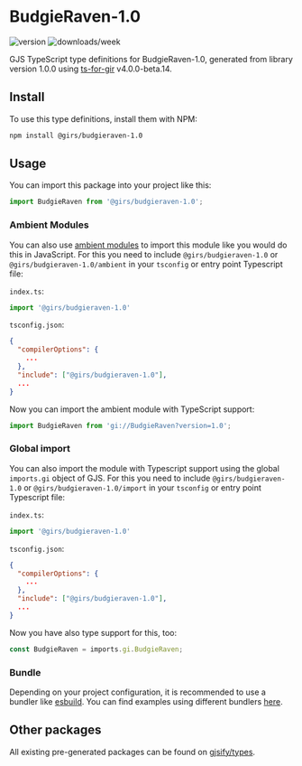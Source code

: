 
# BudgieRaven-1.0

![version](https://img.shields.io/npm/v/@girs/budgieraven-1.0)
![downloads/week](https://img.shields.io/npm/dw/@girs/budgieraven-1.0)


GJS TypeScript type definitions for BudgieRaven-1.0, generated from library version 1.0.0 using [ts-for-gir](https://github.com/gjsify/ts-for-gir) v4.0.0-beta.14.


## Install

To use this type definitions, install them with NPM:
```bash
npm install @girs/budgieraven-1.0
```

## Usage

You can import this package into your project like this:
```ts
import BudgieRaven from '@girs/budgieraven-1.0';
```

### Ambient Modules

You can also use [ambient modules](https://github.com/gjsify/ts-for-gir/tree/main/packages/cli#ambient-modules) to import this module like you would do this in JavaScript.
For this you need to include `@girs/budgieraven-1.0` or `@girs/budgieraven-1.0/ambient` in your `tsconfig` or entry point Typescript file:

`index.ts`:
```ts
import '@girs/budgieraven-1.0'
```

`tsconfig.json`:
```json
{
  "compilerOptions": {
    ...
  },
  "include": ["@girs/budgieraven-1.0"],
  ...
}
```

Now you can import the ambient module with TypeScript support: 

```ts
import BudgieRaven from 'gi://BudgieRaven?version=1.0';
```

### Global import

You can also import the module with Typescript support using the global `imports.gi` object of GJS.
For this you need to include `@girs/budgieraven-1.0` or `@girs/budgieraven-1.0/import` in your `tsconfig` or entry point Typescript file:

`index.ts`:
```ts
import '@girs/budgieraven-1.0'
```

`tsconfig.json`:
```json
{
  "compilerOptions": {
    ...
  },
  "include": ["@girs/budgieraven-1.0"],
  ...
}
```

Now you have also type support for this, too:

```ts
const BudgieRaven = imports.gi.BudgieRaven;
```

### Bundle

Depending on your project configuration, it is recommended to use a bundler like [esbuild](https://esbuild.github.io/). You can find examples using different bundlers [here](https://github.com/gjsify/ts-for-gir/tree/main/examples).

## Other packages

All existing pre-generated packages can be found on [gjsify/types](https://github.com/gjsify/types).

